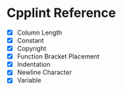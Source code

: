 # Cpplint Reference

- [x] Column Length
- [x] Constant
- [x] Copyright
- [x] Function Bracket Placement
- [x] Indentation
- [x] Newline Character
- [x] Variable
